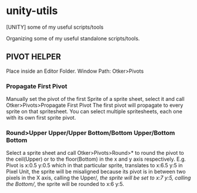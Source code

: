 # unity-utils
[UNITY] some of my useful scripts/tools

Organizing some of my useful standalone scripts/tools.


## PIVOT HELPER
Place inside an Editor Folder.
Window Path: Otker>Pivots

### Propagate First Pivot
Manually set the pivot of the first Sprite of a sprite sheet, select it and call Otker>Pivots>Propagate First Pivot
The first pivot will propagate to every sprite on that spritesheet. You can select multiple spritesheets, each one with its own first sprite pivot.

### Round>Upper Upper/Upper Bottom/Bottom Upper/Bottom Bottom
Select a sprite sheet and call Otker>Pivots>Round>* to round the pivot to the ceil(Upper) or to the floor(Bottom) in the x and y axis respectively. E.g. Pivot is x:0.5 y:0.5 which in that particular sprite, translates to x:6.5 y:5 in Pixel Unit, the sprite will be misaligned because its pivot is in between two pixels in the X axis, calling the Upper/*, the sprite will be set to x:7 y:5, calling the Bottom/*, the sprite will be rounded to x:6 y:5.
